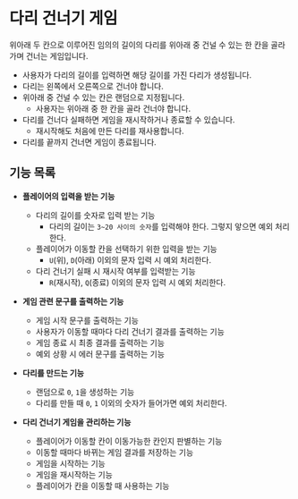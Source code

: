 # 다리 건너기 게임
위아래 두 칸으로 이루어진 임의의 길이의 다리를 위아래 중 건널 수 있는 한 칸을 골라가며 건너는 게임입니다. 
* 사용자가 다리의 길이를 입력하면 해당 길이를 가진 다리가 생성됩니다.
* 다리는 왼쪽에서 오른쪽으로 건너야 합니다.
* 위아래 중 건널 수 있는 칸은 랜덤으로 지정됩니다. 
  * 사용자는 위아래 중 한 칸을 골라 건너야 합니다.
* 다리를 건너다 실패하면 게임을 재시작하거나 종료할 수 있습니다. 
  * 재시작해도 처음에 만든 다리를 재사용합니다.
* 다리를 끝까지 건너면 게임이 종료됩니다.


## 기능 목록
* __플레이어의 입력을 받는 기능__
  * 다리의 길이를 숫자로 입력 받는 기능
    * 다리의 길이는 `3~20 사이의 숫자`를 입력해야 한다. 그렇지 앟으면 예외 처리한다.
  * 플레이어가 이동할 칸을 선택하기 위한 입력을 받는 기능
    * `U`(위), `D`(아래) 이외의 문자 입력 시 예외 처리한다.
  * 다리 건너기 실패 시 재시작 여부를 입력받는 기능
    * `R`(재시작), `Q`(종료) 이외의 문자 입력 시 예외 처리한다.
  
  
* __게임 관련 문구를 출력하는 기능__
  * 게임 시작 문구를 출력하는 기능
  * 사용자가 이동할 때마다 다리 건너기 결과를 출력하는 기능
  * 게임 종료 시 최종 결과를 출력하는 기능
  * 예외 상황 시 에러 문구를 출력하는 기능
  

* __다리를 만드는 기능__
  * 랜덤으로 `0`, `1`을 생성하는 기능
  * 다리를 만들 때 `0`, `1` 이외의 숫자가 들어가면 예외 처리한다.


* __다리 건너기 게임을 관리하는 기능__
  * 플레이어가 이동할 칸이 이동가능한 칸인지 판별하는 기능
  * 이동할 때마다 바뀌는 게임 결과를 저장하는 기능
  * 게임을 시작하는 기능
  * 게임을 재시작하는 기능
  * 플레이어가 칸을 이동할 때 사용하는 기능